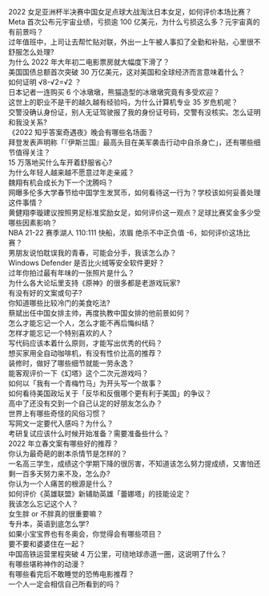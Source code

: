 2022 女足亚洲杯半决赛中国女足点球大战淘汰日本女足，如何评价本场比赛？  
Meta 首次公布元宇宙业绩，亏损逾 100 亿美元，为什么亏损这么多？元宇宙真的有前景吗？  
过年值班中，上司让去帮忙贴对联，外出一上午被人事扣了全勤和补贴，心里很不舒服怎么处理?  
为什么 2022 年大年初二电影票房就大幅度下滑了？  
美国国债总额首次突破 30 万亿美元，这对美国和全球经济而言意味着什么？  
如何证明 √8-√2=√2 ？  
日本记者一连购买 6 个冰墩墩，熊猫造型的冰墩墩究竟有多受欢迎？  
这世上的职业不是干的越久越有经验吗，为什么计算机专业 35 岁危机呢？  
交警没确认身份证，别人无证驾驶报了我的身份证号码，交警有没核实。怎么证明和我没关系?  
《2022 知乎答案奇遇夜》晚会有哪些名场面？  
拜登发表声明称「『伊斯兰国』最高头目在美军袭击行动中自杀身亡」，还有哪些细节值得关注？  
15 万落地买什么车开着舒服省心?  
为什么年轻人越来越不愿意过年走亲戚？  
魏翔有机会成长为下一个沈腾吗？  
网曝多伦多大学春节给中国学生发冥币，如何看待这一行为？学校该如何妥善处理这件事情？  
黄健翔李璇建议按照男足标准奖励女足，如何评价这一观点？足球比赛奖金多少受哪些因素影响？  
NBA 21-22 赛季湖人 110:111 快船，浓眉 绝杀不中正负值 -6，如何评价这场比赛？  
男朋友说怕耽误我的青春，可能会分手，我该怎么办？  
Windows Defender 是否比火绒等安全软件更好？  
过年你拍过最有年味的一张照片是什么？  
为什么各大论坛里支持《原神》的很多都是老游戏玩家?  
有没有好的文案或句子?  
你知道哪些比较冷门的美食吃法?  
蔡斌出任中国女排主帅，再度执教中国女排的他前景如何？  
怎么才能忘记一个人，怎么才能不再后悔纠结？  
怎样才能忘记一个特别喜欢的人？  
写代码应该本着什么原则，才能写出优秀的代码？  
想买家用全自动咖啡机，有没有性价比高的推荐？  
装修时，做好了哪些细节就能一劳永逸？  
能客观评价一下《幻塔》这个二次元游戏吗？  
如何以「我有一个青梅竹马」为开头写一个故事？  
如何看待美国政坛关于「反华和反俄哪个更有利于美国」的争议？  
高中了还没有交到一个自己认定的好朋友怎么办？  
世界上有哪些奇怪的风俗习惯？  
写网文一定要代入感吗？为什么？  
考研复试应该什么时候开始准备？需要准备些什么？  
2022 年立春文案有哪些好的推荐？  
你认为最奇葩的剧本杀情节是怎样的？  
一名高三学生，成绩这个学期下降的很厉害，不知道该怎么努力提成绩，又害怕还剩一百多天努力来不及，怎么办?  
你认为一个人痛苦的根源是什么？  
如何评价《英雄联盟》新辅助英雄「蕾娜塔」的技能设定？  
我该怎么忘记这个人？  
女生胖 or 不胖真的很重要嘛？  
专升本，英语到底怎么学?  
如果小宝宝界也有冬奥会，你觉得会有哪些项目？  
要不要和婆婆住在一起？  
中国高铁运营里程突破 4 万公里，可绕地球赤道一圈，这说明了什么？  
有哪些堪称神作的动漫？  
有哪些看完后不敢睡觉的恐怖电影推荐？  
一个人一定会相信自己所看到的吗？  
